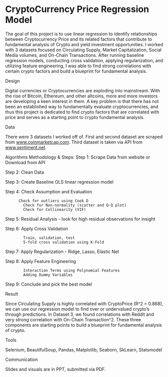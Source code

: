 # CryptoCurrency Price Regression Model

The goal of this project is to use linear regression to identify relationships between Cryptocurrency Price and its related factors that contribute to fundamental analysis of Crypto and yield investment opportunities.  I worked with 3 datasets focused on Circulating Supply, Market Capitalization, Social Media volumes, and On-Chain Transactions. After running baseline regression models, conducting cross validation, applying regularization, and utilizing feature engineering, I was able to find strong correlations with certain crypto factors and build a blueprint for fundamental analysis.  

Design

Digital currencies or Cryptocurrencies are exploding into mainstream. With the rise of Bitcoin, Ethereum, and other altcoins, more and more investors are developing a keen interest in them. A key problem is that there has not been an established way to fundamentally evaluate  cryptocurrencies, and thus this project is dedicated to find crypto factors that are correlated with price and serves as a starting point to crypto fundamental analysis.

Data

There were 3 datasets I worked off of. First and second dataset are scraped from www.coinmarketcap.com. Third dataset is taken via API from www.sentiment.net.


Algorithms
Methodology & Steps:
	Step 1: Scrape Data from website or Download from API
  
  Step 2: Clean Data
	
  Step 3: Create Baseline OLS linear regression model
	
  Step 4: Check Assumption and Evaluation
	        
          Check for outliers using Cook D
	        Check for Non-normality (scatter and Q-Q plot)
	        Check for Collinearity (VIF)
	
  Step 5: Residual Analysis - look for high residual observations for insight
	
  Step 6: Apply Cross Validation
  
	        Train, validation, test
	        5-fold cross validation using K-Fold
	
  Step 7: Apply Regularization - Ridge, Lasso, Elastic Net
	
  Step 8: Apply Feature Engineering
  
	        Interaction Terms using Polynomial Features
	        Adding Dummy Variables
	
  Step 9: Conclude and pick the best model
  
Result

Since Circulating Supply is highly correlated with CryptoPrice (R^2 = 0.868), we can use our regression model to find over or undervalued crypto’s through predictions. In Dataset 3, we found correlations with Reddit and very strong correlation with On-Chain Transaction^2. These three components are starting points to build a blueprint for fundamental analysis of crypto.

Tools

Selenium, BeautifulSoup, Pandas, Matplotlib, Seaborn, SkLearn, Statsmodel

Communication

Slides and visuals are in PPT, submitted via PDF.

